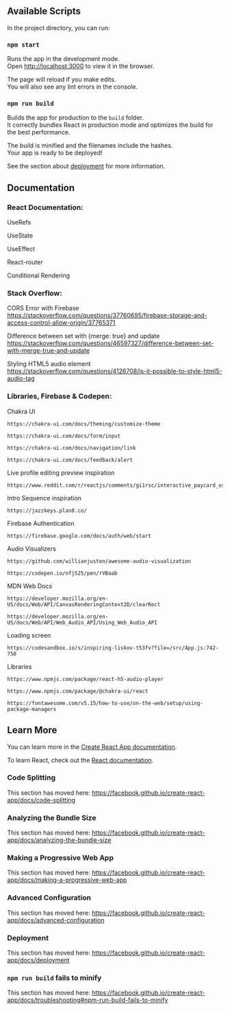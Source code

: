 
## Available Scripts

In the project directory, you can run:

### `npm start`

Runs the app in the development mode.<br />
Open [http://localhost:3000](http://localhost:3000) to view it in the browser.

The page will reload if you make edits.<br />
You will also see any lint errors in the console.

### `npm run build`

Builds the app for production to the `build` folder.<br />
It correctly bundles React in production mode and optimizes the build for the best performance.

The build is minified and the filenames include the hashes.<br />
Your app is ready to be deployed!

See the section about [deployment](https://facebook.github.io/create-react-app/docs/deployment) for more information.

## Documentation

### React Documentation:

  UseRefs
  
  UseState
  
  UseEffect
  
  React-router
  
  Conditional Rendering

### Stack Overflow:

  CORS Error with Firebase
    https://stackoverflow.com/questions/37760695/firebase-storage-and-access-control-allow-origin/37765371
  
  Difference between set with {merge: true} and update
  https://stackoverflow.com/questions/46597327/difference-between-set-with-merge-true-and-update
  
  Styling HTML5 audio element
    https://stackoverflow.com/questions/4126708/is-it-possible-to-style-html5-audio-tag

### Libraries, Firebase & Codepen:
  
  Chakra UI
  
    https://chakra-ui.com/docs/theming/customize-theme
    
    https://chakra-ui.com/docs/form/input
    
    https://chakra-ui.com/docs/navigation/link
    
    https://chakra-ui.com/docs/feedback/alert
 
  Live profile editing preview inspiration
 
    https://www.reddit.com/r/reactjs/comments/gi1rsc/interactive_paycard_using_react_hooks/
    
  Intro Sequence inspiration
  
    https://jazzkeys.plan8.co/
  
  Firebase Authentication
  
    https://firebase.google.com/docs/auth/web/start
  
  Audio Visualizers
  
    https://github.com/willianjusten/awesome-audio-visualization
    
    https://codepen.io/nfj525/pen/rVBaab
    
  MDN Web Docs
  
    https://developer.mozilla.org/en-US/docs/Web/API/CanvasRenderingContext2D/clearRect
    
    https://developer.mozilla.org/en-US/docs/Web/API/Web_Audio_API/Using_Web_Audio_API
  
  Loading screen
  
    https://codesandbox.io/s/inspiring-liskov-t53fv?file=/src/App.js:742-750
    
  Libraries
  
    https://www.npmjs.com/package/react-h5-audio-player
    
    https://www.npmjs.com/package/@chakra-ui/react
    
    https://fontawesome.com/v5.15/how-to-use/on-the-web/setup/using-package-managers
    
  
## Learn More

You can learn more in the [Create React App documentation](https://facebook.github.io/create-react-app/docs/getting-started).

To learn React, check out the [React documentation](https://reactjs.org/).

### Code Splitting

This section has moved here: https://facebook.github.io/create-react-app/docs/code-splitting

### Analyzing the Bundle Size

This section has moved here: https://facebook.github.io/create-react-app/docs/analyzing-the-bundle-size

### Making a Progressive Web App

This section has moved here: https://facebook.github.io/create-react-app/docs/making-a-progressive-web-app

### Advanced Configuration

This section has moved here: https://facebook.github.io/create-react-app/docs/advanced-configuration

### Deployment

This section has moved here: https://facebook.github.io/create-react-app/docs/deployment

### `npm run build` fails to minify

This section has moved here: https://facebook.github.io/create-react-app/docs/troubleshooting#npm-run-build-fails-to-minify
